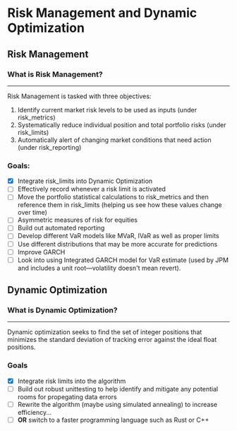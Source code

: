 # Risk Management and Dynamic Optimization

## Risk Management

### What is Risk Management?
---
Risk Management is tasked with three objectives:
1. Identify current market risk levels to be used as inputs (under risk_metrics)
2. Systematically reduce individual position and total portfolio risks (under risk_limits)
3. Automatically alert of changing market conditions that need action (under risk_reporting)

### Goals:
- [x] Integrate risk_limits into Dynamic Optimization
- [ ] Effectively record whenever a risk limit is activated
- [ ] Move the portfolio statistical calculations to risk_metrics and then reference them in risk_limits (helping us see how these values change over time)
- [ ] Asymmetric measures of risk for equities
- [ ] Build out automated reporting
- [ ] Develop different VaR models like MVaR, IVaR as well as proper limits
- [ ] Use different distributions that may be more accurate for predictions
- [ ] Improve GARCH
- [ ] Look into using Integrated GARCH model for VaR estimate (used by JPM and includes a unit root—volatility doesn't mean revert).

## Dynamic Optimization

### What is Dynamic Optimization?
---
Dynamic optimization seeks to find the set of integer positions that minimizes the standard deviation of tracking error against the ideal float positions. 

### Goals
- [x] Integrate risk limits into the algorithm
- [ ] Build out robust unittesting to help identify and mitigate any potential rooms for propegating data errors
- [ ] Rewrite the algorithm (maybe using simulated annealing) to increase efficiency...
- [ ] **OR** switch to a faster programming language such as Rust or C++ 
